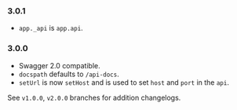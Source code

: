 ### 3.0.1

- `app._api` is `app.api`.

### 3.0.0

- Swagger 2.0 compatible.
- `docspath` defaults to `/api-docs`.
- `setUrl` is now `setHost` and is used to set `host` and `port` in the `api`.

See `v1.0.0`, `v2.0.0` branches for addition changelogs.
